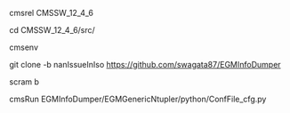 
cmsrel CMSSW_12_4_6

cd CMSSW_12_4_6/src/

cmsenv

git clone -b nanIssueInIso https://github.com/swagata87/EGMInfoDumper

scram b

cmsRun EGMInfoDumper/EGMGenericNtupler/python/ConfFile_cfg.py